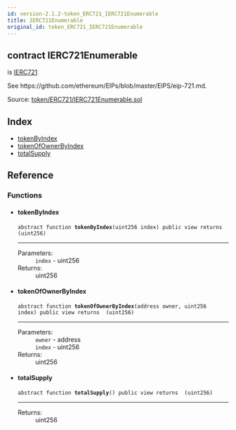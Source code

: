 ```yaml
---
id: version-2.1.2-token_ERC721_IERC721Enumerable
title: IERC721Enumerable
original_id: token_ERC721_IERC721Enumerable
---
```


<div class="contract-doc"><div class="contract"><h2 class="contract-header"><span class="contract-kind">contract</span> IERC721Enumerable</h2><p class="base-contracts"><span>is</span> <a href="token_ERC721_IERC721.html">IERC721</a></p><p class="description">See https://github.com/ethereum/EIPs/blob/master/EIPS/eip-721.md.</p><div class="source">Source: <a href="https://github.com/OpenZeppelin/zeppelin-solidity/blob/v2.1.2/contracts/token/ERC721/IERC721Enumerable.sol" target="_blank">token/ERC721/IERC721Enumerable.sol</a></div></div><div class="index"><h2>Index</h2><ul><li><a href="token_ERC721_IERC721Enumerable.html#tokenByIndex">tokenByIndex</a></li><li><a href="token_ERC721_IERC721Enumerable.html#tokenOfOwnerByIndex">tokenOfOwnerByIndex</a></li><li><a href="token_ERC721_IERC721Enumerable.html#totalSupply">totalSupply</a></li></ul></div><div class="reference"><h2>Reference</h2><div class="functions"><h3>Functions</h3><ul><li><div class="item function"><span id="tokenByIndex" class="anchor-marker"></span><h4 class="name">tokenByIndex</h4><div class="body"><code class="signature"><span>abstract </span>function <strong>tokenByIndex</strong><span>(uint256 index) </span><span>public </span><span>view </span><span>returns  (uint256) </span></code><hr/><dl><dt><span class="label-parameters">Parameters:</span></dt><dd><div><code>index</code> - uint256</div></dd><dt><span class="label-return">Returns:</span></dt><dd>uint256</dd></dl></div></div></li><li><div class="item function"><span id="tokenOfOwnerByIndex" class="anchor-marker"></span><h4 class="name">tokenOfOwnerByIndex</h4><div class="body"><code class="signature"><span>abstract </span>function <strong>tokenOfOwnerByIndex</strong><span>(address owner, uint256 index) </span><span>public </span><span>view </span><span>returns  (uint256) </span></code><hr/><dl><dt><span class="label-parameters">Parameters:</span></dt><dd><div><code>owner</code> - address</div><div><code>index</code> - uint256</div></dd><dt><span class="label-return">Returns:</span></dt><dd>uint256</dd></dl></div></div></li><li><div class="item function"><span id="totalSupply" class="anchor-marker"></span><h4 class="name">totalSupply</h4><div class="body"><code class="signature"><span>abstract </span>function <strong>totalSupply</strong><span>() </span><span>public </span><span>view </span><span>returns  (uint256) </span></code><hr/><dl><dt><span class="label-return">Returns:</span></dt><dd>uint256</dd></dl></div></div></li></ul></div></div></div>
